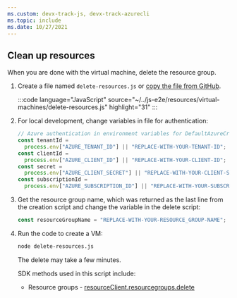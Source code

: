 ```yaml
---
ms.custom: devx-track-js, devx-track-azurecli
ms.topic: include
ms.date: 10/27/2021
---
```


## Clean up resources

When you are done with the virtual machine, delete the resource group.

1. Create a file named `delete-resources.js` or [copy the file from GitHub](https://github.com/Azure-Samples/js-e2e/blob/main/resources/virtual-machines/delete-resources.js).

    :::code language="JavaScript" source="~/../js-e2e/resources/virtual-machines/delete-resources.js" highlight="31" :::

1. For local development, change variables in file for authentication:

    ```javascript
    // Azure authentication in environment variables for DefaultAzureCredential
    const tenantId =
      process.env["AZURE_TENANT_ID"] || "REPLACE-WITH-YOUR-TENANT-ID";
    const clientId =
      process.env["AZURE_CLIENT_ID"] || "REPLACE-WITH-YOUR-CLIENT-ID";
    const secret =
      process.env["AZURE_CLIENT_SECRET"] || "REPLACE-WITH-YOUR-CLIENT-SECRET";
    const subscriptionId =
      process.env["AZURE_SUBSCRIPTION_ID"] || "REPLACE-WITH-YOUR-SUBSCRIPTION_ID";    
    ```

1. Get the resource group name, which was returned as the last line from the creation script and change the variable in the delete script:

    ```javascript
    const resourceGroupName = "REPLACE-WITH-YOUR-RESOURCE_GROUP-NAME";
    ```

1. Run the code to create a VM:

    ```bash
    node delete-resources.js
    ```
    
    The delete may take a few minutes.

    SDK methods used in this script include:
    
    * Resource groups - [resourceClient.resourcegroups.delete](/javascript/api/@azure/arm-resources/resourcegroups?preserve-view=true&view=azure-node-latest#deleteMethod_string__msRest_RequestOptionsBase_)